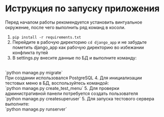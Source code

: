 # Иструкция по запуску приложения
Перед началом работы рекомендуется установить винтуальное окружение, после чего выполнить ряд команд в косоли.

1. `pip install -r requirements.txt`
2. Перейдите в рабочую директорию `cd django_app`
и не забудьте пометить django_app как рабочую директорию
во избежании конфликта путей
3. В settings.py внесите данные по БД и выполните команду:
<br />
`python manage.py migrate`
<br />
При создании использовался PostgreSQL
4. Для инициализации тестовых меню в БД, воспользуйтесь командой:
<br />`python manage.py create_test_menu`
5. Для проверки административной панели потребуется создать пользователя
<br />`python manage.py createsuperuser`
5. Для запуска тестового сервера выполните:
<br />`python manage.py runserver`